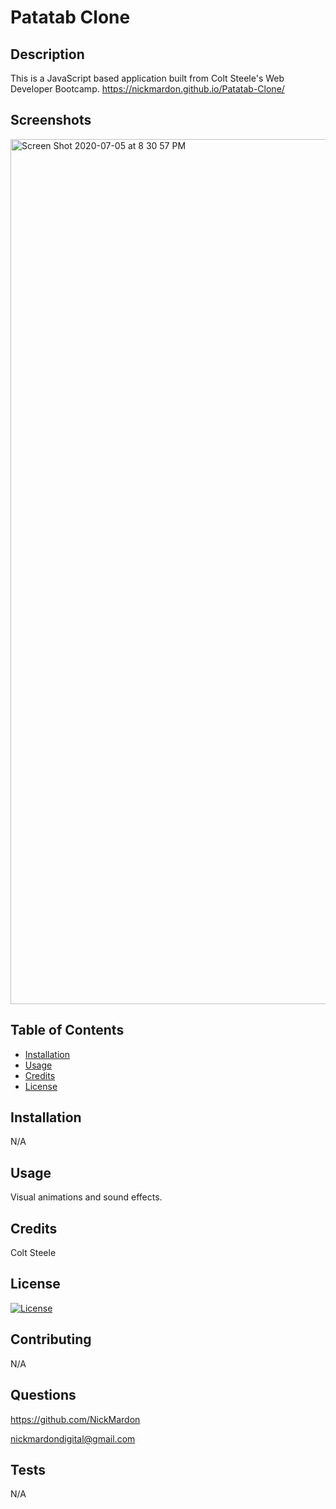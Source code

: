 # Patatab Clone

## Description 

This is a JavaScript based application built from Colt Steele's Web Developer Bootcamp.
https://nickmardon.github.io/Patatab-Clone/

## Screenshots

<img width="1384" alt="Screen Shot 2020-07-05 at 8 30 57 PM" src="https://user-images.githubusercontent.com/64296192/86553099-9b9dc480-befe-11ea-9125-e38197bb5045.png">

## Table of Contents

* [Installation](#installation)
* [Usage](#usage)
* [Credits](#credits)
* [License](#license)


## Installation 

N/A


## Usage 

Visual animations and sound effects.


## Credits 

Colt Steele

## License

[![License](https://img.shields.io/badge/License-Apache%202.0-blue.svg)](https://opensource.org/licenses/Apache-2.0)

## Contributing

N/A

## Questions

https://github.com/NickMardon

nickmardondigital@gmail.com

## Tests

N/A


